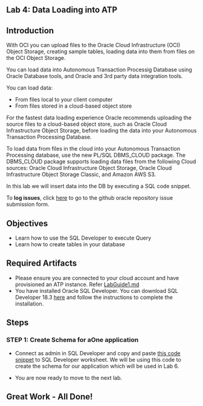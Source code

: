 
## Lab 4: Data Loading into ATP

## Introduction
With OCI you can upload files to the Oracle Cloud Infrastructure (OCI) Object Storage, creating sample tables, loading data into them from files on the OCI Object Storage.

You can load data into Autonomous Transaction Processig Database using Oracle Database tools, and Oracle and 3rd party data integration tools.

You can load data:
- From files local to your client computer
- From files stored in a cloud-based object store

For the fastest data loading experience Oracle recommends uploading the source files to a cloud-based object store, such as Oracle Cloud Infrastructure Object Storage, before loading the data into your Autonomous Transaction Processing Database.

To load data from files in the cloud into your Autonomous Transaction Processing database, use the new PL/SQL DBMS_CLOUD package. The DBMS_CLOUD package supports loading data files from the following Cloud sources: Oracle Cloud Infrastructure Object Storage, Oracle Cloud Infrastructure Object Storage Classic, and Amazon AWS S3.

In this lab we will insert data into the DB by executing a SQL code snippet.

To **log issues**, click [here](https://github.com/oracle/learning-library/issues/new) to go to the github oracle repository issue submission form.

## Objectives

- Learn how to use the SQL Developer to execute Query
- Learn how to create tables in your database

## Required Artifacts

- Please ensure you are connected to your cloud account and have provisioned an ATP instance. Refer <a href="./Lab1.md" target="_blank">LabGuide1.md</a>
- You have installed Oracle SQL Developer. You can download SQL Developer 18.3 [here](https://www.oracle.com/technetwork/developer-tools/sql-developer/downloads/index.html) and follow the instructions to complete the installation.

## Steps


### **STEP 1: Create Schema for aOne application**

- Connect as admin in SQL Developer and copy and paste <a href="https://github.com/CloudTestDrive/ATPDocker/blob/master/aone/create_schema.sql" target="_blank"> this code snippet</a> to SQL Developer worksheet. We will be using this code to create the schema for our application which will be used in Lab 6.


-   You are now ready to move to the next lab.


## Great Work - All Done!

